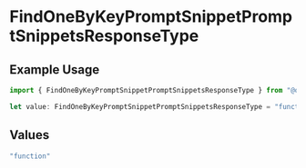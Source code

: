 # FindOneByKeyPromptSnippetPromptSnippetsResponseType

## Example Usage

```typescript
import { FindOneByKeyPromptSnippetPromptSnippetsResponseType } from "@orq-ai/node/models/operations";

let value: FindOneByKeyPromptSnippetPromptSnippetsResponseType = "function";
```

## Values

```typescript
"function"
```